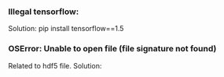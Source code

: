 ### Illegal tensorflow:
Solution: pip install tensorflow==1.5

### OSError: Unable to open file (file signature not found)
Related to hdf5 file.
Solution:
